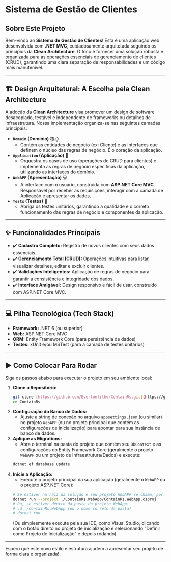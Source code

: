 # Sistema de Gestão de Clientes

## Sobre Este Projeto

Bem-vindo ao **Sistema de Gestão de Clientes**! Esta é uma aplicação web desenvolvida com **.NET MVC**, cuidadosamente arquitetada seguindo os princípios da **Clean Architecture**. O foco é fornecer uma solução robusta e organizada para as operações essenciais de gerenciamento de clientes (CRUD), garantindo uma clara separação de responsabilidades e um código mais manutenível.

---

## 🏗️ Design Arquitetural: A Escolha pela Clean Architecture

A adoção da **Clean Architecture** visa promover um design de software desacoplado, testável e independente de frameworks ou detalhes de infraestrutura. Nossa implementação organiza-se nas seguintes camadas principais:

* **`Domain` (Domínio)** 核心
    * Contém as entidades de negócio (ex: Cliente) e as interfaces que definem o núcleo das regras de negócio. É o coração da aplicação.
* **`Application` (Aplicação)** 🧠
    * Orquestra os casos de uso (operações de CRUD para clientes) e implementa as regras de negócio específicas da aplicação, utilizando as interfaces do domínio.
* **`WebAPP` (Apresentação)** 💻
    * A interface com o usuário, construída com **ASP.NET Core MVC**. Responsável por receber as requisições, interagir com a camada de Aplicação e apresentar os dados.
* **`Tests` (Testes)** 🧪
    * Abriga os testes unitários, garantindo a qualidade e o correto funcionamento das regras de negócio e componentes da aplicação.

---

## ✨ Funcionalidades Principais

* ✔️ **Cadastro Completo:** Registro de novos clientes com seus dados essenciais.
* ✔️ **Gerenciamento Total (CRUD):** Operações intuitivas para listar, visualizar detalhes, editar e excluir clientes.
* ✔️ **Validações Inteligentes:** Aplicação de regras de negócio para garantir a consistência e integridade dos dados.
* ✔️ **Interface Amigável:** Design responsivo e fácil de usar, construído com ASP.NET Core MVC.

---

## 💻 Pilha Tecnológica (Tech Stack)

* **Framework:** .NET 6 (ou superior)
* **Web:** ASP.NET Core MVC
* **ORM:** Entity Framework Core (para persistência de dados)
* **Testes:** xUnit e/ou MSTest (para a camada de testes unitários)

---

## ▶️ Como Colocar Para Rodar

Siga os passos abaixo para executar o projeto em seu ambiente local:

1.  **Clone o Repositório:**
    ```bash
    git clone [https://github.com/Evertonfilho/ContainRs.git](https://github.com/Evertonfilho/ContainRs.git)
    cd ContainRs
    ```
2.  **Configuração do Banco de Dados:**
    * Ajuste a string de conexão no arquivo `appsettings.json` (ou similar) no projeto `WebAPP` (ou no projeto principal que contém as configurações de inicialização) para apontar para sua instância de banco de dados.
3.  **Aplique as Migrations:**
    * Abra o terminal na pasta do projeto que contém seu `DbContext` e as configurações do Entity Framework Core (geralmente o projeto `WebAPP` ou um projeto de Infraestrutura/Dados) e execute:
    ```bash
    dotnet ef database update
    ```
4.  **Inicie a Aplicação:**
    * Execute o projeto principal da sua aplicação (geralmente o `WebAPP` ou o projeto ASP.NET Core):
    ```bash
    # Se estiver na raiz da solução e seu projeto WebAPP se chama, por exemplo, "ContainRs.WebApp":
    dotnet run --project ./ContainRs.WebApp/ContainRs.WebApp.csproj
    # Ou, se estiver dentro da pasta do projeto WebApp:
    # cd ./ContainRs.WebApp (ou o nome correto da pasta)
    # dotnet run
    ```
    (Ou simplesmente execute pela sua IDE, como Visual Studio, clicando com o botão direito no projeto de inicialização e selecionando "Definir como Projeto de Inicialização" e depois rodando).

---

Espero que este novo estilo e estrutura ajudem a apresentar seu projeto de forma clara e organizada!
